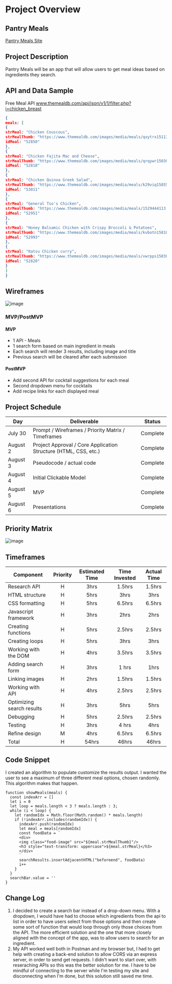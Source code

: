 # Project Overview

## Pantry Meals

[Pantry Meals Site ](https://pantrymeals.surge.sh/)

## Project Description

Pantry Meals will be an app that will allow users to get meal ideas based on ingredients they search.

## API and Data Sample

Free Meal API www.themealdb.com/api/json/v1/1/filter.php?i=chicken_breast

```json
{
meals: [
{
strMeal: "Chicken Couscous",
strMealThumb: "https://www.themealdb.com/images/media/meals/qxytrx1511304021.jpg",
idMeal: "52850"
},
{
strMeal: "Chicken Fajita Mac and Cheese",
strMealThumb: "https://www.themealdb.com/images/media/meals/qrqywr1503066605.jpg",
idMeal: "52818"
},
{
strMeal: "Chicken Quinoa Greek Salad",
strMealThumb: "https://www.themealdb.com/images/media/meals/k29viq1585565980.jpg",
idMeal: "53011"
},
{
strMeal: "General Tso's Chicken",
strMealThumb: "https://www.themealdb.com/images/media/meals/1529444113.jpg",
idMeal: "52951"
},
{
strMeal: "Honey Balsamic Chicken with Crispy Broccoli & Potatoes",
strMealThumb: "https://www.themealdb.com/images/media/meals/kvbotn1581012881.jpg",
idMeal: "52993"
},
{
strMeal: "Katsu Chicken curry",
strMealThumb: "https://www.themealdb.com/images/media/meals/vwrpps1503068729.jpg",
idMeal: "52820"
}
]
}
```

## Wireframes

![image](https://user-images.githubusercontent.com/83891591/127872378-fa58ac42-6daa-44c1-9d25-3f7b453648d4.png)


### MVP/PostMVP 

#### MVP 

- 1 API - Meals
- 1 search form based on main ingredient in meals
- Each search will render 3 results, including image and title
- Previous search will be cleared after each submission


#### PostMVP  

- Add second API for cocktail suggestions for each meal
- Second dropdown menu for cocktails
- Add recipe links for each displayed meal


## Project Schedule


|  Day | Deliverable | Status
|---|---| ---|
|July 30| Prompt / Wireframes / Priority Matrix / Timeframes | Complete
|August 2| Project Approval / Core Application Structure (HTML, CSS, etc.) | Complete
|August 3| Pseudocode / actual code | Complete
|August 4| Initial Clickable Model  | Complete
|August 5| MVP | Complete
|August 6| Presentations | Complete

## Priority Matrix

![image](https://user-images.githubusercontent.com/83891591/127861779-29d2611e-5cde-4b25-81bf-1bc9ce8e1e47.png)


## Timeframes

| Component | Priority | Estimated Time | Time Invested | Actual Time |
| --- | :---: |  :---: | :---: | :---: |
| Research API | H | 3hrs| 1.5hrs | 1.5hrs |
| HTML structure | H | 5hrs| 3hrs | 3hrs |
| CSS formatting | H | 5hrs| 6.5hrs | 6.5hrs |
| Javascript framework | H | 3hrs| 2hrs | 2hrs |
| Creating functions | H | 5hrs| 2.5hrs | 2.5hrs |
| Creating loops | H | 5hrs| 3hrs | 3hrs |
| Working with the DOM | H | 4hrs| 3.5hrs | 3.5hrs |
| Adding search form | H | 3hrs| 1 hrs | 1hrs |
| Linking images | H | 2hrs| 1.5hrs | 1.5hrs |
| Working with API | H | 4hrs| 2.5hrs | 2.5hrs |
| Optimizing search results | H | 3hrs| 5hrs | 5hrs |
| Debugging | H | 5hrs| 2.5hrs | 2.5hrs |
| Testing| H | 3hrs| 4 hrs | 4hrs |
| Refine design | M | 4hrs| 6.5hrs | 6.5hrs |
| Total | H | 54hrs| 46hrs | 46hrs |

## Code Snippet
I created an algorithm to populate customize the results output. I wanted the user to see a maximum of three different meal options, chosen randomly. This algorithm makes that happen.

```
function showMeals(meals) {
  const indexArr = []
  let i = 0
  let loop = meals.length < 3 ? meals.length : 3;
  while (i < loop) {
    let randomIdx = Math.floor(Math.random() * meals.length)
    if (!indexArr.includes(randomIdx)) {
      indexArr.push(randomIdx)
      let meal = meals[randomIdx]
      const foodData = `
      <div>
      <img class="food-image" src="${meal.strMealThumb}"/>
      <h3 style="text-transform: uppercase">${meal.strMeal}</h3>
      </div>
      `
      searchResults.insertAdjacentHTML("beforeend", foodData)
      i++
    }
  }
  searchBar.value = ''
}
```


## Change Log
 1. I decided to create a search bar instead of a drop-down menu. With a dropdown, I would have had to choose which ingredients from the api to list in order to have users select from those options and then create some sort of function that would loop through only those choices from the API. The more efficient solution and the one that more closely aligned with the concept of the app, was to allow users to search for an ingredient.
 2. My API worked well both in Postman and my browser but, I had to get help with creating a back-end solution to allow CORS via an express server, in order to send get requests. I didn't want to start over, with reseraching APIs so this was the better solution for me. I have to be mindful of connecting to the server while I'm testing my site and disconnecting when I'm done, but this solution still saved me time.
